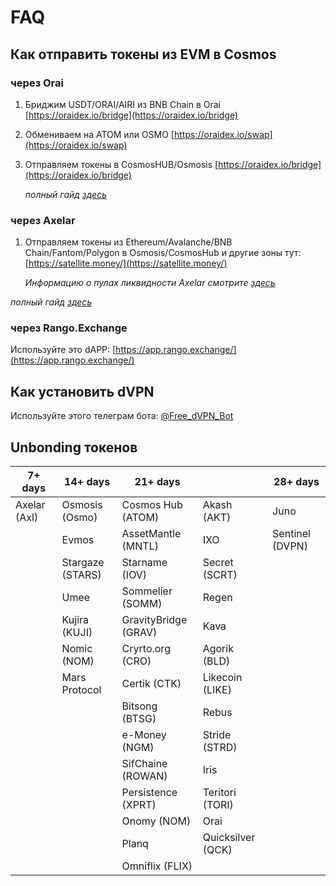 # FAQ

## Как отправить токены из EVM в Cosmos

### через Orai

1. Бриджим USDT/ORAI/AIRI из BNB Chain в Orai [https://oraidex.io/bridge](https://oraidex.io/bridge)
2. Обмениваем на ATOM или OSMO [https://oraidex.io/swap](https://oraidex.io/swap)
3.  Отправляем токены в CosmosHUB/Osmosis [https://oraidex.io/bridge](https://oraidex.io/bridge)

    _полный гайд_ [_здесь_](https://teletype.in/@creeptah/BSCtoCosmos)

### через Axelar

1.  Отправляем токены из Ethereum/Avalanche/BNB Chain/Fantom/Polygon в Osmosis/CosmosHub и другие зоны тут: [https://satellite.money/](https://satellite.money/)

    _Информацию о пулах ликвидности Axelar смотрите_ [_здесь_](https://axelar.network/blog/liquidity-pools-for-bridged-assets-via-axelar)

_полный гайд_ [_здесь_](https://teletype.in/@creeptah/evm\_to\_cosmos\_2)

### через Rango.Exchange

Используйте это dAPP: [https://app.rango.exchange/](https://app.rango.exchange/)

## Как установить dVPN

Используйте этого телеграм бота: [@Free\_dVPN\_Bot](https://t.me/@Free\_dVPN\_Bot)

## Unbonding токенов

<table><thead><tr><th width="112">7+ days</th><th width="143">14+ days</th><th width="159">21+ days</th><th width="152"> </th><th width="155">28+ days</th></tr></thead><tbody><tr><td>Axelar (Axl)</td><td>Osmosis (Osmo)</td><td>Cosmos Hub (ATOM)</td><td>Akash (AKT)</td><td>Juno</td></tr><tr><td></td><td>Evmos</td><td>AssetMantle (MNTL)</td><td>IXO</td><td>Sentinel (DVPN)</td></tr><tr><td></td><td>Stargaze (STARS)</td><td>Starname (IOV)</td><td>Secret (SCRT)</td><td></td></tr><tr><td></td><td>Umee</td><td>Sommelier (SOMM)</td><td>Regen</td><td></td></tr><tr><td></td><td>Kujira (KUJI)</td><td>GravityBridge (GRAV)</td><td>Kava</td><td></td></tr><tr><td></td><td>Nomic (NOM)</td><td>Cryrto.org (CRO)</td><td>Agorik (BLD)</td><td></td></tr><tr><td></td><td>Mars Protocol </td><td>Certik (CTK)</td><td>Likecoin (LIKE)</td><td></td></tr><tr><td></td><td></td><td>Bitsong (BTSG)</td><td>Rebus</td><td></td></tr><tr><td></td><td></td><td>e-Money (NGM)</td><td>Stride (STRD)</td><td></td></tr><tr><td></td><td></td><td>SifChaine (ROWAN)</td><td>Iris</td><td></td></tr><tr><td></td><td></td><td>Persistence (XPRT)</td><td>Teritori (TORI)</td><td></td></tr><tr><td></td><td></td><td>Onomy (NOM)</td><td>Orai</td><td></td></tr><tr><td></td><td></td><td>Planq</td><td>Quicksilver (QCK)</td><td></td></tr><tr><td></td><td></td><td>Omniflix (FLIX)</td><td></td><td></td></tr></tbody></table>
